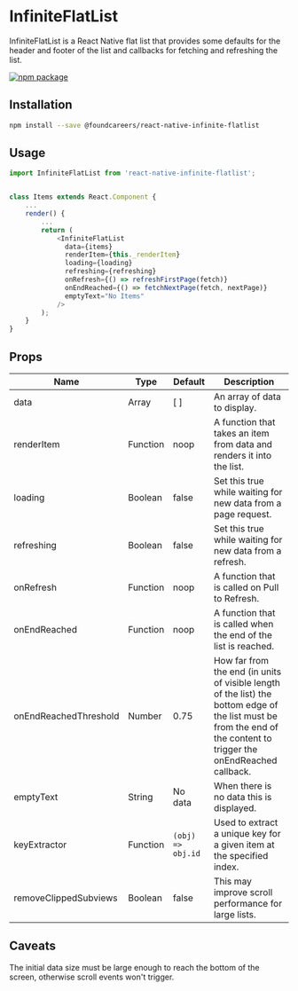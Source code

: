 # InfiniteFlatList

InfiniteFlatList is a React Native flat list that provides some defaults for the header and footer of the list and callbacks
for fetching and refreshing the list.

[![npm package](https://nodei.co/npm/@foundcareers/react-native-infinite-flatview.png?downloads=true&downloadRank=true&stars=true)](https://nodei.co/npm/@foundcareers/react-native-infinite-flatlist/)

## Installation

```sh
npm install --save @foundcareers/react-native-infinite-flatlist
```

## Usage


```js
import InfiniteFlatList from 'react-native-infinite-flatlist';


class Items extends React.Component {
    ...
    render() {
        ...
        return (
            <InfiniteFlatList
              data={items}
              renderItem={this._renderItem}
              loading={loading}
              refreshing={refreshing}
              onRefresh={() => refreshFirstPage(fetch)}
              onEndReached={() => fetchNextPage(fetch, nextPage)}
              emptyText="No Items"
            />
        );
    }
}
```

## Props

| Name  | Type | Default | Description |
|---|---|---|---|
|data|Array|[ ]|An array of data to display.|
|renderItem|Function|noop|A function that takes an item from data and renders it into the list.|
|loading|Boolean|false|Set this true while waiting for new data from a page request.|
|refreshing|Boolean|false|Set this true while waiting for new data from a refresh.|
|onRefresh|Function|noop|A function that is called on Pull to Refresh.|
|onEndReached|Function|noop|A function that is called when the end of the list is reached.|
|onEndReachedThreshold|Number|0.75|How far from the end (in units of visible length of the list) the bottom edge of the list must be from the end of the content to trigger the onEndReached callback.|
|emptyText|String|No data|When there is no data this is displayed.|
|keyExtractor|Function|`(obj) => obj.id`|Used to extract a unique key for a given item at the specified index.|
|removeClippedSubviews|Boolean|false|This may improve scroll performance for large lists.|

## Caveats
The initial data size must be large enough to reach the bottom of the screen, otherwise scroll events won't trigger.
